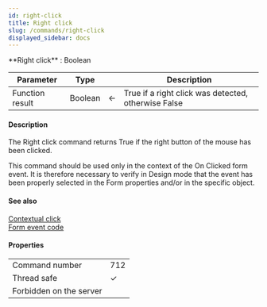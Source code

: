 ```yaml
---
id: right-click
title: Right click
slug: /commands/right-click
displayed_sidebar: docs
---
```


<!--REF #_command_.Right click.Syntax-->**Right click**  : Boolean<!-- END REF-->
<!--REF #_command_.Right click.Params-->
| Parameter | Type |  | Description |
| --- | --- | --- | --- |
| Function result | Boolean | &#8592; | True if a right click was detected, otherwise False |

<!-- END REF-->

#### Description 

<!--REF #_command_.Right click.Summary-->The Right click command returns True if the right button of the mouse has been clicked.<!-- END REF-->

This command should be used only in the context of the On Clicked form event. It is therefore necessary to verify in Design mode that the event has been properly selected in the Form properties and/or in the specific object.

#### See also 

[Contextual click](contextual-click.md)  
[Form event code](../commands/form-event-code.md)  

#### Properties
|  |  |
| --- | --- |
| Command number | 712 |
| Thread safe | &check; |
| Forbidden on the server ||


